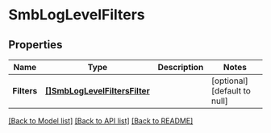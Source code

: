 # SmbLogLevelFilters

## Properties
Name | Type | Description | Notes
------------ | ------------- | ------------- | -------------
**Filters** | [**[]SmbLogLevelFiltersFilter**](SmbLogLevelFiltersFilter.md) |  | [optional] [default to null]

[[Back to Model list]](../README.md#documentation-for-models) [[Back to API list]](../README.md#documentation-for-api-endpoints) [[Back to README]](../README.md)


